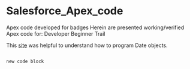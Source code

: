 # Salesforce_Apex_code
Apex code developed for badges
Herein are presented working/verified Apex code for:
Developer Beginner Trail

This [site](https://github.com/developerforce/trailhead-code-samples) was helpful to understand how to program Date objects.

```

new code block

```



